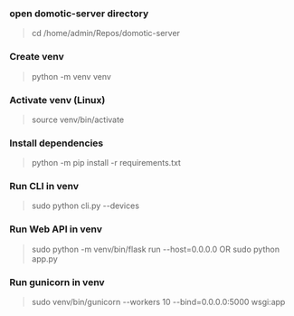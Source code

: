 ### open domotic-server directory
> cd /home/admin/Repos/domotic-server

### Create venv
> python -m venv venv

### Activate venv (Linux)
> source venv/bin/activate

### Install dependencies
> python -m pip install -r requirements.txt

### Run CLI in venv
> sudo python cli.py --devices

### Run Web API in venv
> sudo python -m venv/bin/flask run --host=0.0.0.0
OR
> sudo python app.py

### Run gunicorn in venv
> sudo venv/bin/gunicorn --workers 10 --bind=0.0.0.0:5000 wsgi:app
